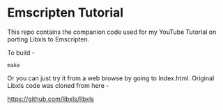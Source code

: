 # Emscripten Tutorial
This repo contains the companion code used for my YouTube Tutorial on porting Libxls to Emscripten.

To build -

`make`

Or you can just try it from a web browse by going to Index.html. Original Libxls code was cloned from here - 

https://github.com/libxls/libxls
